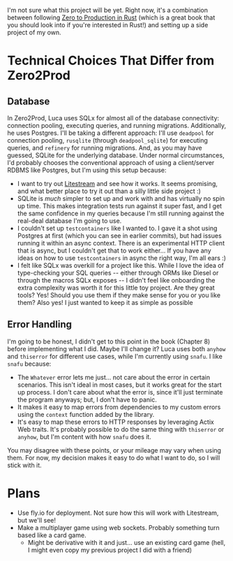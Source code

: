 I'm not sure what this project will be yet. Right now, it's a combination
between following [Zero to Production in Rust](https://www.zero2prod.com/) (which is a great book that you should look into if you're interested in Rust!) and setting up a side project of my own.

# Technical Choices That Differ from Zero2Prod

## Database

In Zero2Prod, Luca uses SQLx for almost all of the database connectivity: connection pooling, executing queries, and running migrations. Additionally, he uses Postgres. I'll be taking a different approach: I'll use `deadpool` for connection pooling, `rusqlite` (through `deadpool_sqlite`) for executing queries, and `refinery` for running migrations. And, as you may have guessed, SQLite for the underlying database. Under normal circumstances, I'd probably chooses the conventional approach of using a client/server RDBMS like Postgres, but I'm using this setup because:

- I want to try out [Litestream](https://litestream.io/) and see how it works. It seems promising, and what better place to try it out than a silly little side project :)
- SQLite is _much_ simpler to set up and work with and has virtually no spin up time. This makes integration tests run against it super fast, and I get the same confidence in my queries because I'm still running against the real-deal database I'm going to use.
- I couldn't set up `testcontainers` like I wanted to. I gave it a shot using Postgres at first (which you can see in earlier commits), but had issues running it within an async context. There is an experimental HTTP client that is async, but I couldn't get that to work either... If you have any ideas on how to use `testcontainers` in async the right way, I'm all ears :)
- I felt like SQLx was overkill for a project like this. While I love the idea of type-checking your SQL queries -- either through ORMs like Diesel or through the macros SQLx exposes -- I didn't feel like onboarding the extra complexity was worth it for this little toy project. Are they great tools? Yes! Should you use them if they make sense for you or you like them? Also yes! I just wanted to keep it as simple as possible

## Error Handling

I'm going to be honest, I didn't get to this point in the book (Chapter 8) before implementing what I did. Maybe I'll change it? Luca uses both `anyhow` and `thiserror` for different use cases, while I'm currently using `snafu`. I like `snafu` because:

- The `Whatever` error lets me just... not care about the error in certain scenarios. This isn't ideal in most cases, but it works great for the start up process. I don't care about what the error is, since it'll just terminate the program anyways; but, I don't have to panic.
- It makes it easy to map errors from dependencies to my custom errors using the `context` function added by the library.
- It's easy to map these errors to HTTP responses by leveraging Actix Web traits. It's probably possible to do the same thing with `thiserror` or `anyhow`, but I'm content with how `snafu` does it.

You may disagree with these points, or your mileage may vary when using them. For now, my decision makes it easy to do what I want to do, so I will stick with it.

# Plans

- Use fly.io for deployment. Not sure how this will work with Litestream, but we'll see!
- Make a multiplayer game using web sockets. Probably something turn based like a card game.
    - Might be derivative with it and just... use an existing card game (hell, I might even copy my previous project I did with a friend)
